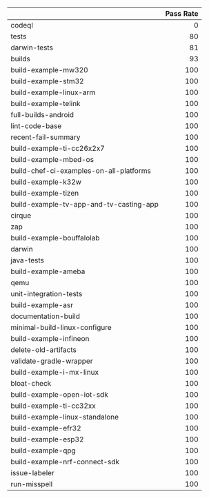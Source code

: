 |                                         |   Pass Rate |
|:----------------------------------------|------------:|
| codeql                                  |           0 |
| tests                                   |          80 |
| darwin-tests                            |          81 |
| builds                                  |          93 |
| build-example-mw320                     |         100 |
| build-example-stm32                     |         100 |
| build-example-linux-arm                 |         100 |
| build-example-telink                    |         100 |
| full-builds-android                     |         100 |
| lint-code-base                          |         100 |
| recent-fail-summary                     |         100 |
| build-example-ti-cc26x2x7               |         100 |
| build-example-mbed-os                   |         100 |
| build-chef-ci-examples-on-all-platforms |         100 |
| build-example-k32w                      |         100 |
| build-example-tizen                     |         100 |
| build-example-tv-app-and-tv-casting-app |         100 |
| cirque                                  |         100 |
| zap                                     |         100 |
| build-example-bouffalolab               |         100 |
| darwin                                  |         100 |
| java-tests                              |         100 |
| build-example-ameba                     |         100 |
| qemu                                    |         100 |
| unit-integration-tests                  |         100 |
| build-example-asr                       |         100 |
| documentation-build                     |         100 |
| minimal-build-linux-configure           |         100 |
| build-example-infineon                  |         100 |
| delete-old-artifacts                    |         100 |
| validate-gradle-wrapper                 |         100 |
| build-example-i-mx-linux                |         100 |
| bloat-check                             |         100 |
| build-example-open-iot-sdk              |         100 |
| build-example-ti-cc32xx                 |         100 |
| build-example-linux-standalone          |         100 |
| build-example-efr32                     |         100 |
| build-example-esp32                     |         100 |
| build-example-qpg                       |         100 |
| build-example-nrf-connect-sdk           |         100 |
| issue-labeler                           |         100 |
| run-misspell                            |         100 |